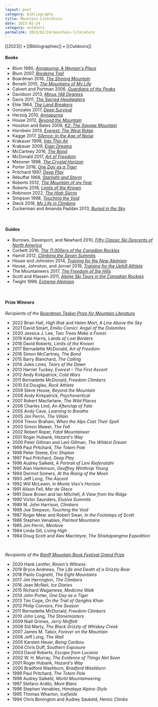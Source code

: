 ```yaml
---
layout: post
category: bibliography
title: Mountain Literature
date: 2023-02-24
category: outdoors
permalink: 2023/02/24/mountain-literature
---
```


[[2023]] • [[Bibliographies]] • [[Outdoors]]

#### Books

* Blum 1980, [*Annapurna: A Woman's Place*](https://books.google.ca/books/about/Annapurna_a_Woman_s_Place.html?id=pbqCAAAAMAAJ)
* Blum 2007, [*Breaking Trail*](https://books.google.ca/books?id=Ra3565NlWLsC)
* Boardman 2016, [*The Shining Mountain*](https://books.google.ca/books?id=3qisAwAAQBAJ)
* Bonatti 2010, [*The Mountains of My Life*](https://books.google.ca/books?id=fOhgbbCacC0C)
* Calvert and Portman 2006, [*Guardians of the Peaks*](https://books.google.ca/books?id=GgQ0JtllTmcC)
* Davidson 2013, [*Minus 148 Degrees*](https://books.google.ca/books?id=ZJQTCgAAQBAJ)
* Davis 2011, [*The Sacred Headwaters*](https://books.google.ca/books/about/The_Sacred_Headwaters.html?id=IdeDCgAAQBAJ)
* Ehle 1964, [*The Land Breakers*](https://www.nyrb.com/products/the-land-breakers?variant=1094932085)
* Gonzales 2017, [*Deep Survival*](https://books.google.ca/books?id=FjAfDgAAQBAJ)
* Herzog 2010, [*Annapurna*](https://books.google.ca/books?id=Ehf8j-FEaJcC)
* House 2012, [*Beyond the Mountain*](https://books.google.ca/books?id=emDoBAAAQBAJ)
* Houston and Bates 2008, [*K2: The Savage Mountain*](https://books.google.ca/books?id=ZS_wDwAAQBAJ)
* Hornbein 2013, [*Everest: The West Ridge*](https://books.google.ca/books?id=MWsCvdQi16UC)
* Kagge 2017, [*Silence: In the Age of Noise*](https://books.google.ca/books?id=hklEDgAAQBAJ)
* Krakauer 1999, [*Into Thin Air*](https://books.google.ca/books?id=gt7EQgH8-b4C)
* Krakauer 2009, [*Eiger Dreams*](https://books.google.ca/books?id=Rv1ABAAAQBAJ)
* McCartney 2016, [*The Bond*](https://books.google.ca/books?id=Y4DgDAAAQBAJ)
* McDonald 2017, [*Art of Freedom*](https://books.google.ca/books?id=cPQxDwAAQBAJ)
* Messner 1998, [*The Crystal Horizon*](https://books.google.ca/books?id=aVDHwAEACAAJ)
* Porter 2016, [*One Day as a Tiger*](https://books.google.ca/books?id=TS5hBAAAQBAJ)
* Pritchard 1997, [*Deep Play*](https://books.google.ca/books?id=pYLXAwAAQBAJ)
* Rébuffat 1968, [*Starlight and Storm*](https://books.google.ca/books?id=HocmAAAAMAAJ)
* Roberts 2012, [*The Mountain of my Fear*](https://books.google.ca/books?id=Rj9_WwaCQ_cC)
* Roberts 2018, [*Limits of the Known*](https://books.google.ca/books?id=QoYrDwAAQBAJ)
* Robinson 2022, [*The High Sierra*](https://www.littlebrown.com/titles/kim-stanley-robinson/the-high-sierra/9780316306812/)
* Simpson 1998, [*Touching the Void*](https://books.google.ca/books?id=TsxcIg47fkgC)
* Steck 2018, [*My Life in Climbing*](https://books.google.ca/books?id=GTRTDwAAQBAJ)
* Zuckerman and Amanda Paddan 2013, [*Buried in the Sky*](https://books.google.ca/books?id=4IUsCbU4ytgC)

<br>


#### Guides

* Burrows, Davenport, and Newhard 2010, [*Fifty Classic Ski Descents of North America*](https://www.wolverinepublishing.com/store/50-classic-ski-descents/)
* Corbett 2016, [*The 11,000ers of the Canadian Rockies*](https://www.alpineclubofcanada.ca/web/ItemDetail2?iProductCode=BKMT1000boo)
* Hamill 2012, [*Climbing the Seven Summits*](https://books.google.ca/books?id=fiSgyRhsUrgC)
* House and Johnston 2014, [*Training for the New Alpinism*](https://books.google.ca/books?id=WGHoBAAAQBAJ)
* House, Johnston, and Jornet 2019, [*Training for the Uphill Athlete*](https://books.google.ca/books?id=viKytQEACAAJ)
* The Mountaineers 2017, [*The Freedom of the Hills*](https://books.google.ca/books?id=vyE6DwAAQBAJ)
* Scott and Klassen 2011, [*Alpine Ski Tours in the Canadian Rockies*](https://books.google.ca/books?id=4HoJ4XlB4B8C)
* Twight 1999, [*Extreme Alpinism*](https://books.google.ca/books?id=pDQVCgAAQBAJ)

<br>


#### Prize Winners

*Recipients of the [Boardman Tasker Prize for Mountain Literature](https://en.m.wikipedia.org/wiki/Boardman_Tasker_Prize_for_Mountain_Literature)*

* 2022 Brian Hall, *High Risk* and Helen Mort, *A Line Above the Sky*
* 2021 David Smart, *Emilio Comici: Angel of the Dolomites*
* 2020 Jessica J. Lee, *Two Trees Make a Forest*
* 2019 Kate Harris, *Lands of Lost Borders*
* 2018 David Roberts, *Limits of the Known*
* 2017 Bernadette McDonald, *Art of Freedom*
* 2016 Simon McCartney, *The Bond*
* 2015 Barry Blanchard, *The Calling*
* 2014 Jules Lines, *Tears of the Dawn*
* 2013 Harriet Tuckey, *Everest – The First Ascent*
* 2012 Andy Kirkpatrick, *Cold Wars*
* 2011 Bernadette McDonald, *Freedom Climbers*
* 2010 Ed Douglas, *Rock Athlete*
* 2009 Steve House, *Beyond the Mountain*
* 2008 Andy Kirkpatrick, *Psychovertical*
* 2007 Robert Macfarlane, *The Wild Places*
* 2006 Charles Lind, *An Afterclap of Fate*
* 2005 Andy Cave, *Learning to Breathe*
* 2005 Jim Perrin, *The Villain*
* 2004 Trevor Braham, *When the Alps Cast Their Spell*
* 2003 Simon Mawer, *The Fall*
* 2002 Robert Roper, *Fatal Mountaineer*
* 2001 Roger Hubank, *Hazard's Way*
* 2000 Peter Gillman and Leni Gillman, *The Wildest Dream*
* 1999 Paul Pritchard, *The Totem Pole*
* 1998 Peter Steele, *Eric Shipton*
* 1997 Paul Pritchard, *Deep Play*
* 1996 Audrey Salkeld, *A Portrait of Leni Riefenstahl*
* 1995 Alan Hankinson, *Geoffrey Winthrop Young*
* 1994 Dermot Somers, *At the Rising of the Moon*
* 1993 Jeff Long, *The Ascent*
* 1992 Will McLewin, *In Monte Viso's Horizon*
* 1991 Alison Fell, *Mer de Glace*
* 1991 Dave Brown and Ian Mitchell, *A View from the Ridge*
* 1990 Victor Saunders, *Elusive Summits*
* 1989 M. John Harrison, *Climbers*
* 1988 Joe Simpson, *Touching the Void*
* 1987 Roger Mear and Robert Swan, *In the Footsteps of Scott*
* 1986 Stephen Venables, *Painted Mountains*
* 1985 Jim Perrin, *Menlove*
* 1984 Linda Gill, *Living High*
* 1984 Doug Scott and Alex MacIntyre, *The Shishapangma Expedition*

<br>


*Recipients of the [Banff Mountain Book Festival Grand Prize](https://en.m.wikipedia.org/wiki/Banff_Mountain_Book_Festival)*

* 2020 Hank Lentfer, *Raven's Witness*
* 2019 Bryce Andrews, *The Life and Death of a Grizzly Bear*
* 2018 Paolo Cognetti, *The Eight Mountains*
* 2017 Jim Herrington, *The Climbers*
* 2016 Jean McNeil, *Ice Diaries*
* 2015 Richard Wagamese, *Medicine Walk*
* 2014 John Porter, *One Day as a Tiger*
* 2013 Tim Cope, *On the Trail of Genghis Khan*
* 2012 Philip Connors, *Fire Season*
* 2011 Bernadette McDonald, *Freedom Climbers*
* 2010 John Long, *The Stonemasters*
* 2009 Niall Grimes, *Jerry Moffatt*
* 2008 Sid Marty, *The Black Grizzly of Whiskey Creek*
* 2007 James M. Tabor, *Forever on the Mountain*
* 2006 Jeff Long, *The Wall*
* 2005 Karsten Heuer, *Being Caribou*
* 2004 Chris Duff, *Southern Exposure*
* 2003 David Roberts, *Escape from Lucania*
* 2002 W. H. Murray, *The Evidence of Things Not Seen*
* 2001 Roger Hubank, *Hazard's Way*
* 2000 Bradford Washburn, *Bradford Washburn*
* 1999 Paul Pritchard, *The Totem Pole*
* 1998 Audrey Salkeld, *World Mountaineering*
* 1997 Stefano Ardito, *Mont Blanc*
* 1996 Stephen Venables, *Himalaya Alpine-Style*
* 1995 Thomas Wharton, *Icefields*
* 1994 Chris Bonington and Audrey Saukeld, *Heroic Climbs*
